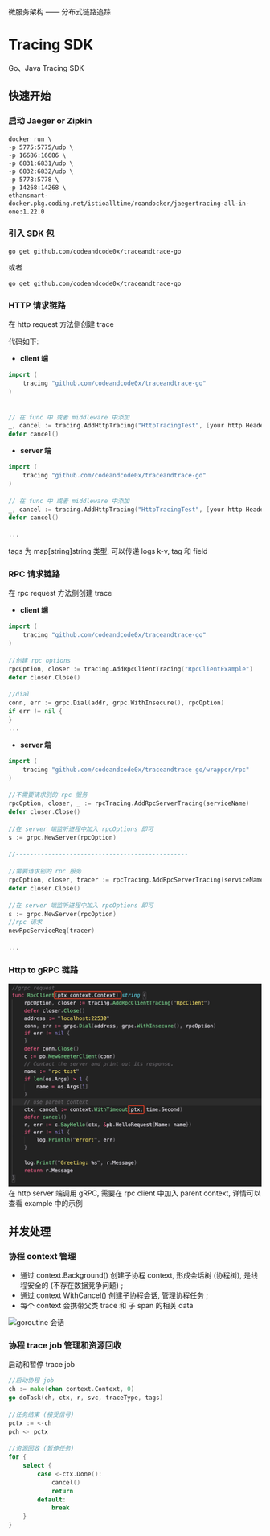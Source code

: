 微服务架构 —— 分布式链路追踪

# Tracing SDK

Go、Java Tracing SDK


## 快速开始

### 启动 Jaeger or Zipkin

```shell
docker run \
-p 5775:5775/udp \
-p 16686:16686 \
-p 6831:6831/udp \
-p 6832:6832/udp \
-p 5778:5778 \
-p 14268:14268 \
ethansmart-docker.pkg.coding.net/istioalltime/roandocker/jaegertracing-all-in-one:1.22.0

```

### 引入 SDK 包

```shell
go get github.com/codeandcode0x/traceandtrace-go
```
或者

```shell
go get github.com/codeandcode0x/traceandtrace-go
```

### HTTP 请求链路
在 http request 方法侧创建 trace

代码如下:
- **client 端**

```go
import (
    tracing "github.com/codeandcode0x/traceandtrace-go"
)


// 在 func 中 或者 middleware 中添加
_, cancel := tracing.AddHttpTracing("HttpTracingTest", [your http Header], map[string]string{"version": "v1"})
defer cancel()

```

- **server 端**

```go
import (
    tracing "github.com/codeandcode0x/traceandtrace-go"
)

// 在 func 中 或者 middleware 中添加
_, cancel := tracing.AddHttpTracing("HttpTracingTest", [your http Header], map[string]string{"version": "v1"})
defer cancel()

...
```
tags 为 map[string]string 类型, 可以传递 logs k-v, tag 和 field 


### RPC 请求链路
在 rpc request 方法侧创建 trace

- **client 端**

```go
import (
    tracing "github.com/codeandcode0x/traceandtrace-go"
)

//创建 rpc options
rpcOption, closer := tracing.AddRpcClientTracing("RpcClientExample")
defer closer.Close()

//dial
conn, err := grpc.Dial(addr, grpc.WithInsecure(), rpcOption)
if err != nil {
}
...
```
- **server 端**

```go
import (
    tracing "github.com/codeandcode0x/traceandtrace-go/wrapper/rpc"
)

//不需要请求别的 rpc 服务
rpcOption, closer, _ := rpcTracing.AddRpcServerTracing(serviceName)
defer closer.Close()

//在 server 端监听进程中加入 rpcOptions 即可
s := grpc.NewServer(rpcOption)

//------------------------------------------------

//需要请求别的 rpc 服务
rpcOption, closer, tracer := rpcTracing.AddRpcServerTracing(serviceName)
defer closer.Close()

//在 server 端监听进程中加入 rpcOptions 即可
s := grpc.NewServer(rpcOption)
//rpc 请求
newRpcServiceReq(tracer)

...
```

### Http to gRPC 链路
![http to grpc client](wiki/imgs/httptogrpc_client.jpg)
在 http server 端调用 gRPC, 需要在 rpc client 中加入 parent context, 详情可以查看 example 中的示例

## 并发处理
### 协程 context 管理

- 通过 context.Background() 创建子协程 context, 形成会话树 (协程树), 是线程安全的 (不存在数据竞争问题) ;
- 通过 context WithCancel() 创建子协程会话, 管理协程任务 ;
- 每个 context 会携带父类 trace 和 子 span 的相关 data

![goroutine 会话](https://images2018.cnblogs.com/blog/1048291/201806/1048291-20180629074859717-1555813847.png)

### 协程 trace job 管理和资源回收
启动和暂停 trace job

```go
//启动协程 job
ch := make(chan context.Context, 0)
go doTask(ch, ctx, r, svc, traceType, tags)

//任务结束 (接受信号)
pctx := <-ch
pch <- pctx

//资源回收 (暂停任务)
for {
    select {
        case <-ctx.Done():
            cancel()
            return
        default:
            break
    }
}
```






    
